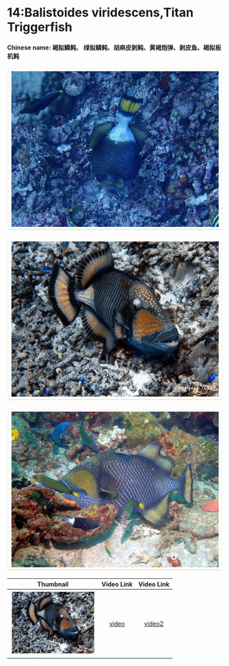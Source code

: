 # 14:Balistoides viridescens,Titan Triggerfish

#### Chinese name: **褐拟鳞鲀、** **绿拟鳞鲀**、**胡麻皮剥鲀**、**黄褐炮弹**、**剥皮鱼**、**褐拟板机鲀**

![](../../.gitbook/assets/titan-triggerfish.jpg)

![](../../.gitbook/assets/balistoides-viridescens%20%281%29.jpg)

![](../../.gitbook/assets/balistoides-viridescens2.jpg)

| Thumbnail | Video Link | Video Link |
| :---: | :---: | :---: |
| ![](../../.gitbook/assets/small-balistoides-viridescens.jpg)  | [video](https://drive.google.com/open?id=1Gt0CuuRMqWv7UobDyhu_A0nkwqoGmRke) | [video2](https://drive.google.com/open?id=16c69musYhsXv7PRLfzw5UpVAhhvqk4ao) |


